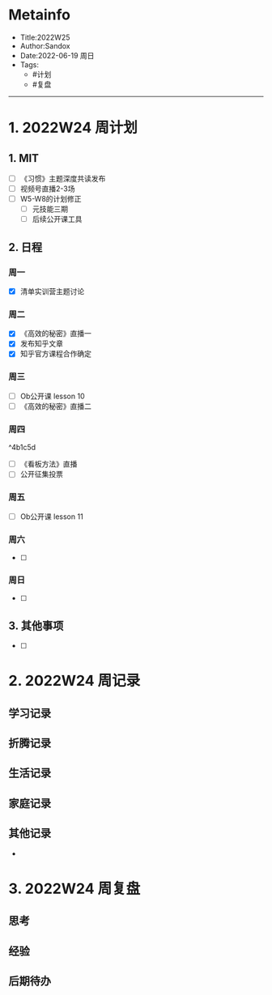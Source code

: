 # Metainfo

* Title:2022W25
* Author:Sandox
* Date:2022-06-19 周日
* Tags:
	- #计划 
	- #复盘 

---

# 1. 2022W24 周计划

## 1. MIT

- [ ] 《习惯》主题深度共读发布
- [ ] 视频号直播2-3场
- [ ] W5-W8的计划修正
	- [ ] 元技能三期
	- [ ] 后续公开课工具

## 2. 日程

### 周一

- [x] 清单实训营主题讨论

### 周二

- [x] 《高效的秘密》直播一
- [x] 发布知乎文章
- [x] 知乎官方课程合作确定

### 周三

- [ ] Ob公开课 lesson 10
- [ ] 《高效的秘密》直播二

### 周四

^4b1c5d

- [ ] 《看板方法》直播
- [ ] 公开征集投票

### 周五

- [ ] Ob公开课 lesson 11

### 周六

- [ ] 

### 周日

- [ ] 

## 3. 其他事项

- [ ] 

# 2. 2022W24 周记录

## 学习记录



## 折腾记录



## 生活记录



## 家庭记录



## 其他记录

* 



# 3. 2022W24 周复盘

## 思考



## 经验



## 后期待办
